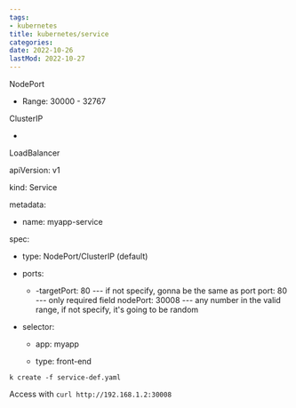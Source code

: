 ```yaml
---
tags:
- kubernetes
title: kubernetes/service
categories:
date: 2022-10-26
lastMod: 2022-10-27
---
```

NodePort

  + Range: 30000 - 32767

ClusterIP

  + 

LoadBalancer





apiVersion: v1

kind: Service

metadata:

  + name: myapp-service

spec:

  + type: NodePort/ClusterIP (default)

  + ports:

    + -targetPort: 80 --- if not specify, gonna be the same as port
port: 80 --- only required field
nodePort: 30008 --- any number in the valid range, if not specify, it's going to be random

  + selector:

    + app: myapp

    + type: front-end



`k create -f service-def.yaml`

Access with `curl http://192.168.1.2:30008`
